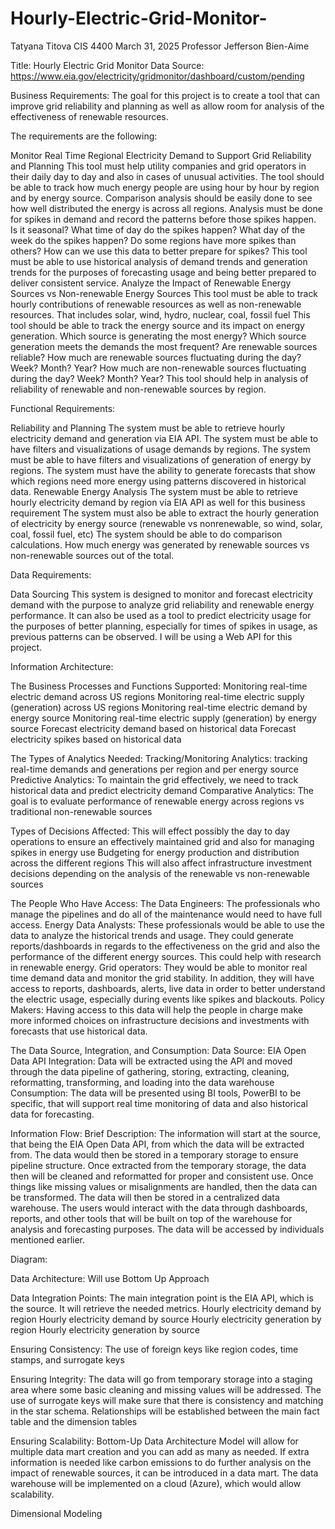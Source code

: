 # Hourly-Electric-Grid-Monitor-

Tatyana Titova 
CIS 4400
March 31, 2025
Professor Jefferson Bien-Aime

Title: Hourly Electric Grid Monitor 
Data Source: https://www.eia.gov/electricity/gridmonitor/dashboard/custom/pending

Business Requirements:
The goal for this project is to create a tool that can improve grid reliability and planning as well as allow room for analysis of the effectiveness of renewable resources. 

The requirements are the following: 

Monitor Real Time Regional Electricity Demand to Support Grid Reliability and Planning 
This tool must help utility companies and grid operators in their daily day to day and also in cases of unusual activities. 
The tool should be able to track how much energy people are using hour by hour by region and by energy source. 
Comparison analysis should be easily done to see how well distributed the energy is across all regions. 
Analysis must be done for spikes in demand and record the patterns before those spikes happen.
Is it seasonal? 
What time of day do the spikes happen? 
What day of the week do the spikes happen? 
Do some regions have more spikes than others? 
How can we use this data to better prepare for spikes? 
This tool must be able to use historical analysis of demand trends and generation trends for the purposes of forecasting usage and being better prepared to deliver consistent service. 
Analyze the Impact of Renewable Energy Sources vs Non-renewable Energy Sources
This tool must be able to track hourly contributions of renewable resources as well as non-renewable resources. 
That includes solar, wind, hydro, nuclear, coal, fossil fuel
This tool should be able to track the energy source and its impact on energy generation. 
Which source is generating the most energy? 
Which source generation meets the demands the most frequent?
Are renewable sources reliable? 
How much are renewable sources fluctuating during the day? Week? Month? Year? 
How much are non-renewable sources fluctuating during the day? Week? Month? Year? 
This tool should help in analysis of reliability of renewable and non-renewable sources by region. 

Functional Requirements: 

Reliability and Planning 
The system must be able to retrieve hourly electricity demand and generation via EIA API. 
The system must be able to have filters and visualizations of usage demands by regions. 
The system must be able to have filters and visualizations of generation of energy by regions. 
The system must have the ability to generate forecasts that show which regions need more energy using patterns discovered in historical data.
Renewable Energy Analysis 
The system must be able to retrieve hourly electricity demand by region via EIA API as well for this business requirement 
The system must also be able to extract the hourly generation of electricity by energy source (renewable vs nonrenewable, so wind, solar, coal, fossil fuel, etc)
The system should be able to do comparison calculations. 
How much energy was generated by renewable sources vs non-renewable sources out of the total. 


Data Requirements: 

Data Sourcing
This system is designed to monitor and forecast electricity demand with the purpose to analyze grid reliability and renewable energy performance. It can also be used as a tool to predict electricity usage for the purposes of better planning, especially for times of spikes in usage, as previous patterns can be observed. I will be using a Web API for this project. 

Information Architecture: 

The Business Processes and Functions Supported: 
Monitoring real-time electric demand across US regions 
Monitoring real-time electric supply (generation) across US regions 
Monitoring real-time electric demand by energy source
Monitoring real-time electric supply (generation) by energy source 
Forecast electricity demand based on historical data
Forecast electricity spikes based on historical data 

The Types of Analytics Needed: 
Tracking/Monitoring Analytics: tracking real-time demands and generations per region and per energy source 
Predictive Analytics: To maintain the grid effectively, we need to track historical data and predict electricity demand
Comparative Analytics: The goal is to evaluate performance of renewable energy across regions vs traditional non-renewable sources 

Types of Decisions Affected:
This will effect possibly the day to day operations to ensure an effectively maintained grid and also for managing spikes in energy use
Budgeting for energy production and distribution across the different regions 
This will also affect infrastructure investment decisions depending on the analysis of the renewable vs non-renewable sources 

The People Who Have Access: 
The Data Engineers: The professionals who manage the pipelines and do all of the maintenance would need to have full access. 
Energy Data Analysts: These professionals would be able to use the data to analyze the historical trends and usage. They could generate reports/dashboards in regards to the effectiveness on the grid and also the performance of the different energy sources. This could help with research in renewable energy. 
Grid operators: They would be able to monitor real time demand data and monitor the grid stability. In addition, they will have access to reports, dashboards, alerts, live data in order to better understand the electric usage, especially during events like spikes and blackouts. 
Policy Makers: Having access to this data will help the people in charge make more informed choices on infrastructure decisions and investments with forecasts that use historical data. 

The Data Source, Integration, and Consumption: 
Data Source: EIA Open Data API
Integration: Data will be extracted using the API and moved through the data pipeline of gathering, storing, extracting, cleaning, reformatting, transforming, and loading into the data warehouse 
Consumption: The data will be presented using BI tools, PowerBI to be specific, that will support real time monitoring of data and also historical data for forecasting. 


Information Flow:
Brief Description: 
The information will start at the source, that being the EIA Open Data API, from which the data will be extracted from. The data would then be stored in a temporary storage to ensure pipeline structure. Once extracted from the temporary storage, the data then will be cleaned and reformatted for proper and consistent use. Once things like missing values or misalignments are handled, then the data can be transformed. The data will then be stored in a centralized data warehouse. The users would interact with the data through dashboards, reports, and other tools that will be built on top of the warehouse for analysis and forecasting purposes. The data will be accessed by individuals mentioned earlier. 

Diagram: 


Data Architecture: Will use Bottom Up Approach 



Data Integration Points: 
The main integration point is the EIA API, which is the source. It will retrieve the needed metrics. 
Hourly electricity demand by region 
Hourly electricity demand by source 
Hourly electricity generation by region 
Hourly electricity generation by source

Ensuring Consistency: 
The use of foreign keys like region codes, time stamps, and surrogate keys

Ensuring Integrity: 
The data will go from temporary storage into a staging area where some basic cleaning and missing values will be addressed. 
The use of surrogate keys will make sure that there is consistency and matching in the star schema. 
Relationships will be established between the main fact table and the dimension tables

Ensuring Scalability: 
Bottom-Up Data Architecture Model will allow for multiple data mart creation and you can add as many as needed. If extra information is needed like carbon emissions to do further analysis on the impact of renewable sources, it can be introduced in a data mart. 
The data warehouse will be implemented on a cloud (Azure), which would allow scalability. 


Dimensional Modeling 

